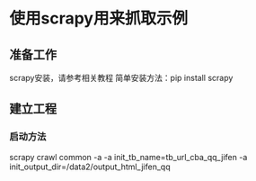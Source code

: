 # 使用scrapy用来抓取示例
## 准备工作
scrapy安装，请参考相关教程
简单安装方法：pip install scrapy

## 建立工程


### 启动方法
scrapy crawl common -a -a init_tb_name=tb_url_cba_qq_jifen -a init_output_dir=/data2/output_html_jifen_qq
